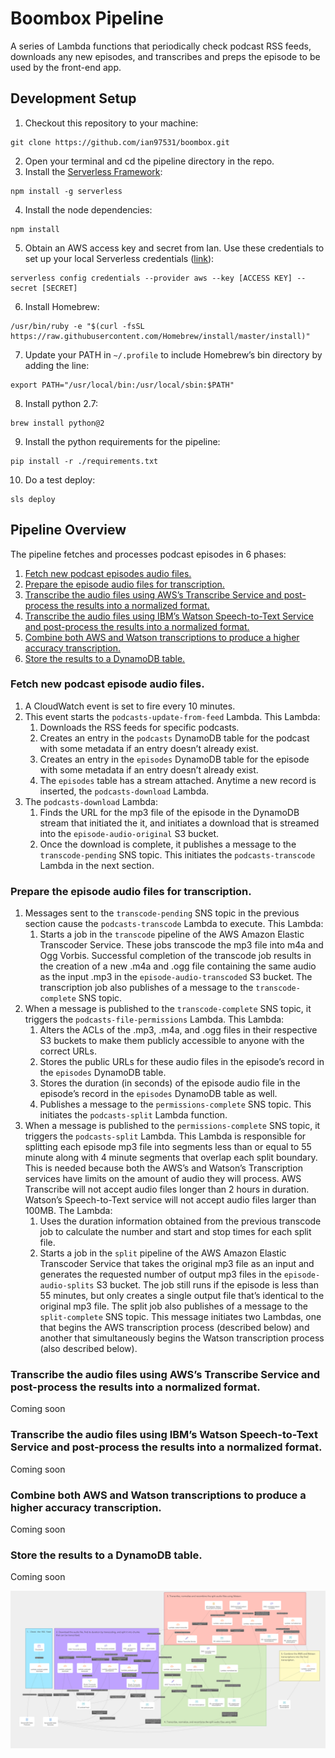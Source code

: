 # Boombox Pipeline
A  series of Lambda functions that periodically check podcast RSS feeds, downloads any new episodes, and transcribes and preps the episode to be used by the front-end app.

## Development Setup

1. Checkout this repository to your machine:
 ```
 git clone https://github.com/ian97531/boombox.git
 ```
2. Open your terminal and cd the pipeline directory in the repo.
3. Install the [Serverless Framework](https://serverless.com/framework/docs/providers/aws/guide/quick-start/):
```
npm install -g serverless
```
4. Install the node dependencies:
```
npm install
```
5. Obtain an AWS access key and secret from Ian.  Use these credentials to set up your local Serverless credentials ([link](https://serverless.com/framework/docs/providers/aws/guide/credentials/)):
```
serverless config credentials --provider aws --key [ACCESS KEY] --secret [SECRET]
```
6. Install Homebrew:
```
/usr/bin/ruby -e "$(curl -fsSL https://raw.githubusercontent.com/Homebrew/install/master/install)"
```
7. Update your PATH in  `~/.profile` to include Homebrew’s bin directory by adding the line:
```
export PATH="/usr/local/bin:/usr/local/sbin:$PATH"
```
8. Install python 2.7:
```
brew install python@2
```
9. Install the python requirements for the pipeline:
```
pip install -r ./requirements.txt
```
10. Do a test deploy:
```
sls deploy
```

## Pipeline Overview
The pipeline fetches and processes podcast episodes in 6 phases:

1. [Fetch new podcast episodes audio files.](#fetch-new-podcast-episodes-audio-files)
2. [Prepare the episode audio files for transcription.](#prepare-the-episode-audio-files-for-transcription)
3. [Transcribe the audio files using AWS’s Transcribe Service and post-process the results into a normalized format.](transcribe-the-audio-files-using-awss-transcribe-service-and-post-process-the-results-into-a-normalized-format)
4. [Transcribe the audio files using IBM’s Watson Speech-to-Text Service and post-process the results into a normalized format.](transcribe-the-audio-files-using-ibms-watson-speech-to-text-service-and-post-process-the-results-into-a-normalized-format)
5. [Combine both AWS and Watson transcriptions to produce a higher accuracy transcription.](combine-both-aws-and-watson-transcriptions-to-produce-a-higher-accuracy-transcription)
6. [Store the results to a DynamoDB table.](store-the-results-to-a-dynamodb-table)

### Fetch new podcast episode audio files.
1. A CloudWatch event is set to fire every 10 minutes.
2. This event starts the `podcasts-update-from-feed` Lambda. This Lambda:
	1. Downloads the RSS feeds for specific podcasts.
	2. Creates an entry in the `podcasts` DynamoDB table for the podcast with some metadata if an entry doesn’t already exist.
	3. Creates an entry in the `episodes` DynamoDB table for the episode with some metadata if an entry doesn’t already exist.
	4. The `episodes` table has a stream attached. Anytime a new record is inserted, the `podcasts-download`  Lambda.
3. The  `podcasts-download` Lambda:
	1. Finds the URL for the mp3 file of the episode in the DynamoDB stream that initiated the it, and initiates a download that is streamed into the `episode-audio-original` S3 bucket.
	2. Once the download is complete, it publishes a message to the `transcode-pending` SNS topic. This initiates the `podcasts-transcode` Lambda in the next section.

### Prepare the episode audio files for transcription.
1. Messages sent to the `transcode-pending` SNS topic in the previous section cause the `podcasts-transcode` Lambda to execute. This Lambda:
	1. Starts a job in the `transcode` pipeline of the AWS Amazon Elastic Transcoder Service. These jobs transcode the mp3 file into m4a and Ogg Vorbis. Successful completion of the transcode job results in the creation of a new .m4a and .ogg file containing the same audio as the input .mp3 in the `episode-audio-transcoded` S3 bucket. The transcription job also publishes of a message to the `transcode-complete` SNS topic.
2. When a message is published to the `transcode-complete` SNS topic, it triggers the `podcasts-file-permissions` Lambda. This Lambda:
	1. Alters the ACLs of the .mp3, .m4a, and .ogg files in their respective S3 buckets to make them publicly accessible to anyone with the correct URLs.
	2. Stores the public URLs for these audio files in the episode’s record in the `episodes` DynamoDB table.
	3. Stores the duration (in seconds) of the episode audio file in the episode’s record in the `episodes` DynamoDB table as well.
	4. Publishes a message to the `permissions-complete` SNS topic. This initiates the `podcasts-split` Lambda function.
3. When a message is published to the `permissions-complete` SNS topic, it triggers the `podcasts-split` Lambda. This Lambda is responsible for splitting each episode mp3 file into segments less than or equal to 55 minute along with 4 minute segments that overlap each split boundary. This is needed because both the AWS’s and Watson’s Transcription services have limits on the amount of audio they will process. AWS Transcribe will not accept audio files longer than 2 hours in duration. Watson’s Speech-to-Text service will not accept audio files larger than 100MB.  The Lambda:
	1. Uses the duration information obtained from the previous transcode job to calculate the number and start and stop times for each split file.
	2. Starts a job in the `split` pipeline of the AWS Amazon Elastic Transcoder Service that takes the original mp3 file as an input and generates the requested number of output mp3 files in the `episode-audio-splits` S3 bucket. The job still runs if the episode is less than 55 minutes, but only creates a single output file that’s identical to the original mp3 file. The split job also publishes of a message to the `split-complete` SNS topic. This message initiates two Lambdas, one that begins the AWS transcription process (described below) and another that simultaneously begins the Watson transcription process (also described below).
### Transcribe the audio files using AWS’s Transcribe Service and post-process the results into a normalized format.
Coming soon

### Transcribe the audio files using IBM’s Watson Speech-to-Text Service and post-process the results into a normalized format.
Coming soon

### Combine both AWS and Watson transcriptions to produce a higher accuracy transcription.
Coming soon

### Store the results to a DynamoDB table.
Coming soon

![Pipeline Diagram](https://github.com/ian97531/boombox/blob/master/pipeline/docs/Transcription%20Pipeline.png)
